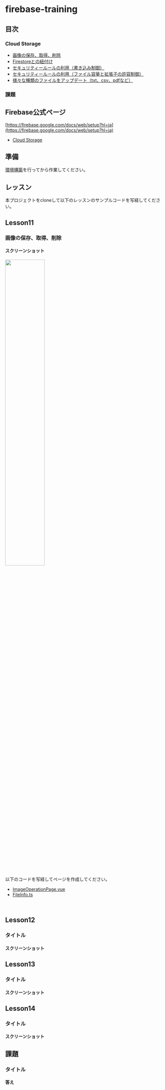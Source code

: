 # firebase-training

## 目次
### Cloud Storage
- [画像の保存、取得、削除](#Lesson11)
- [Firestoreとの紐付け](#Lesson12)
- [セキュリティールールの利用（書き込み制御）](#Lesson13)
- [セキュリティールールの利用（ファイル容量と拡張子の許容制御）](#Lesson14)
- [様々な種類のファイルをアップデート（txt、csv、pdfなど）](#Lesson15)


### 課題

## Firebase公式ページ
[https://firebase.google.com/docs/web/setup?hl=ja](https://firebase.google.com/docs/web/setup?hl=ja)

- [Cloud Storage](https://firebase.google.com/docs/storage/?hl=ja)

## 準備
[環境構築](./README_1.md#環境構築)を行ってから作業してください。

## レッスン
本プロジェクトをcloneして以下のレッスンのサンプルコードを写経してください。

## Lesson11
### 画像の保存、取得、削除
#### スクリーンショット
<a href="https://imgur.com/O6mHRhT"><img src="https://i.imgur.com/O6mHRhT.png" width="50%" height="50%" /></a>


以下のコードを写経してページを作成してください。
- [ImageOperationPage.vue](./src/views/storage/ImageOperationPage.vue)
- [FileInfo.ts](./src/views/storage/FileInfo.ts)

<br>

## Lesson12
### タイトル
#### スクリーンショット

## Lesson13
### タイトル
#### スクリーンショット

## Lesson14
### タイトル
#### スクリーンショット



## 課題
### タイトル
#### 答え

